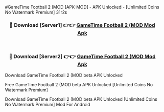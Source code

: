 #GameTime Football 2 (MOD [APK-MOD] - APK Unlocked - [Unlimited Coins No Watermark Premium] 31r2s



<div align="center">

<h3>🔴 Download [Server1] 👉👉 <a href="https://momento.my/?title=GameTime_Football_2_(MOD">GameTime Football 2 (MOD Mod Apk</a></h3><br>

<h3>🔴 Download [Server2] 👉👉 <a href="https://momento.my/?title=GameTime_Football_2_(MOD">GameTime Football 2 (MOD Mod Apk</a></h3>
</div>



Download GameTime Football 2 (MOD beta APK Unlocked

Free GameTime Football 2 (MOD beta APK Unlocked [Unlimited Coins No Watermark Premium]

Download GameTime Football 2 (MOD beta APK Unlocked [Unlimited Coins No Watermark Premium] Mod For Android
